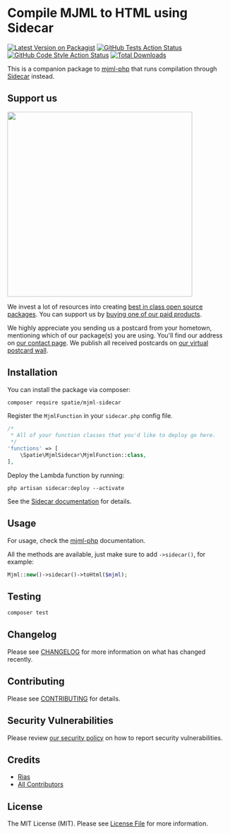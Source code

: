 # Compile MJML to HTML using Sidecar

[![Latest Version on Packagist](https://img.shields.io/packagist/v/spatie/mjml-sidecar.svg?style=flat-square)](https://packagist.org/packages/spatie/mjml-sidecar)
[![GitHub Tests Action Status](https://img.shields.io/github/actions/workflow/status/spatie/mjml-sidecar/run-tests.yml?branch=main&label=tests&style=flat-square)](https://github.com/spatie/mjml-sidecar/actions?query=workflow%3Arun-tests+branch%3Amain)
[![GitHub Code Style Action Status](https://img.shields.io/github/actions/workflow/status/spatie/mjml-sidecar/fix-php-code-style-issues.yml?branch=main&label=code%20style&style=flat-square)](https://github.com/spatie/mjml-sidecar/actions?query=workflow%3A"Fix+PHP+code+style+issues"+branch%3Amain)
[![Total Downloads](https://img.shields.io/packagist/dt/spatie/mjml-sidecar.svg?style=flat-square)](https://packagist.org/packages/spatie/mjml-sidecar)

This is a companion package to [mjml-php](https://github.com/spatie/mjml-php) that runs compilation through [Sidecar](https://hammerstone.dev/sidecar) instead.

## Support us

[<img src="https://github-ads.s3.eu-central-1.amazonaws.com/mjml-sidecar.jpg?t=1" width="419px" />](https://spatie.be/github-ad-click/mjml-sidecar)

We invest a lot of resources into creating [best in class open source packages](https://spatie.be/open-source). You can support us by [buying one of our paid products](https://spatie.be/open-source/support-us).

We highly appreciate you sending us a postcard from your hometown, mentioning which of our package(s) you are using. You'll find our address on [our contact page](https://spatie.be/about-us). We publish all received postcards on [our virtual postcard wall](https://spatie.be/open-source/postcards).

## Installation

You can install the package via composer:

```bash
composer require spatie/mjml-sidecar
```

Register the `MjmlFunction` in your `sidecar.php` config file.

```php
/*
 * All of your function classes that you'd like to deploy go here.
 */
'functions' => [
    \Spatie\MjmlSidecar\MjmlFunction::class,
],
```

Deploy the Lambda function by running:

```shell
php artisan sidecar:deploy --activate
```

See the [Sidecar documentation](https://hammerstone.dev/sidecar/docs/main/functions/deploying) for details.

## Usage

For usage, check the [mjml-php](https://github.com/spatie/mjml-php) documentation.

All the methods are available, just make sure to add `->sidecar()`, for example:

```php
Mjml::new()->sidecar()->toHtml($mjml);
```

## Testing

```bash
composer test
```

## Changelog

Please see [CHANGELOG](CHANGELOG.md) for more information on what has changed recently.

## Contributing

Please see [CONTRIBUTING](CONTRIBUTING.md) for details.

## Security Vulnerabilities

Please review [our security policy](../../security/policy) on how to report security vulnerabilities.

## Credits

- [Rias](https://github.com/spatie)
- [All Contributors](../../contributors)

## License

The MIT License (MIT). Please see [License File](LICENSE.md) for more information.
